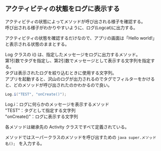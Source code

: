 [](画面の起動から終了まで【アクティビティのライフサイクルについての話】)
## アクティビティの状態をログに表示する  
アクティビティの状態によってメソッドが呼び出される様子を確認する。  
呼び出される様子がわかりやすいように、ログ(Logcat)に出力する。  

アクティビティの状態を確認するだけなので、アプリの画面は「Hello world!」と表示される状態のままとする。  

Log クラスの i() は、指定したメッセージをログに出力するメソッド。  
第1引数でタグを指定し、第2引数でメッセージとして表示する文字列を指定する。  
タグは表示されたログを絞り込むときに使用する文字列。  
アプリを起動すると、沢山のログが出力されるのでタグでフィルターをかけると、どのメソッドが呼び出されたのかわかるので良い。  

```java
Log.i("TEST", "onCreate()");
```

Log.i：ログに何らかのメッセージを表示するメソッド  
"TEST"：タグとして指定する文字列  
"onCreate()"：ログに表示する文字列  

各メソッドは継承先の Activity クラスですべて定義されている。  

メソッドではスーパークラスのメソッドを呼び出すための ```java super.メソッド名(); ``` を入力する。